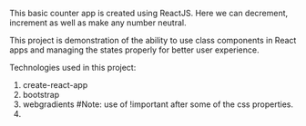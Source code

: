 This basic counter app is created using ReactJS. Here we can decrement, increment as well as make any number neutral.

This project is demonstration of the ability to use class components in React apps and managing the states properly for better user experience.

Technologies used in this project:

1. create-react-app
2. bootstrap
3. webgradients
   #Note: use of !important after some of the css properties.
4.
